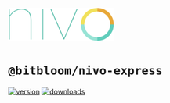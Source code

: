 <a href="https://nivo.rocks"><img alt="nivo" src="https://raw.githubusercontent.com/plouc/nivo/master/nivo.png" width="216" height="68"/></a>

# `@bitbloom/nivo-express`

[![version](https://img.shields.io/npm/v/@bitbloom/nivo-express?style=for-the-badge)](https://www.npmjs.com/package/@bitbloom/nivo-express)
[![downloads](https://img.shields.io/npm/dm/@bitbloom/nivo-express?style=for-the-badge)](https://www.npmjs.com/package/@bitbloom/nivo-express)
